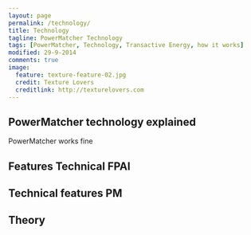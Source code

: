 ```yaml
---
layout: page
permalink: /technology/
title: Technology
tagline: PowerMatcher Technology
tags: [PowerMatcher, Technology, Transactive Energy, how it works]
modified: 29-9-2014
comments: true
image:
  feature: texture-feature-02.jpg
  credit: Texture Lovers
  creditlink: http://texturelovers.com
---
```


## PowerMatcher technology explained ##

PowerMatcher works fine

## Features Technical FPAI ##

## Technical features PM ##

## Theory ##